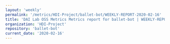 ```yaml
---
layout: 'weekly'
permalink: '/metrics/HDI-Project/ballet-bot/WEEKLY-REPORT-2020-02-16'
title: 'DAI Lab OSS Metrics Metrics report for ballet-bot | WEEKLY-REPORT-2020-02-16'
organization: 'HDI-Project'
repository: 'ballet-bot'
current_date: '2020-02-16'
---
```

